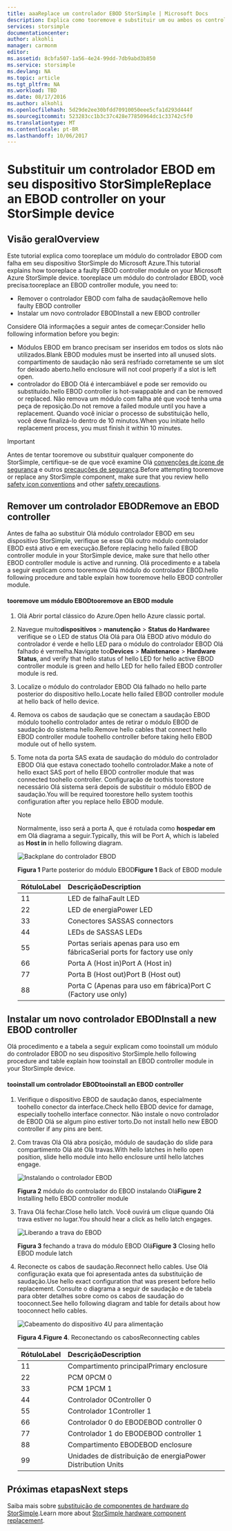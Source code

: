 ```yaml
---
title: aaaReplace um controlador EBOD StorSimple | Microsoft Docs
description: Explica como tooremove e substituir um ou ambos os controladores EBOD em um dispositivo 8600 StorSimple.
services: storsimple
documentationcenter: 
author: alkohli
manager: carmonm
editor: 
ms.assetid: 8cbfa507-1a56-4e24-99dd-7db9abd3b850
ms.service: storsimple
ms.devlang: NA
ms.topic: article
ms.tgt_pltfrm: NA
ms.workload: TBD
ms.date: 08/17/2016
ms.author: alkohli
ms.openlocfilehash: 5d29de2ee30bfdd70910050eee5cfa1d293d444f
ms.sourcegitcommit: 523283cc1b3c37c428e77850964dc1c33742c5f0
ms.translationtype: MT
ms.contentlocale: pt-BR
ms.lasthandoff: 10/06/2017
---
```

# <a name="replace-an-ebod-controller-on-your-storsimple-device"></a><span data-ttu-id="1b41a-103">Substituir um controlador EBOD em seu dispositivo StorSimple</span><span class="sxs-lookup"><span data-stu-id="1b41a-103">Replace an EBOD controller on your StorSimple device</span></span>
## <a name="overview"></a><span data-ttu-id="1b41a-104">Visão geral</span><span class="sxs-lookup"><span data-stu-id="1b41a-104">Overview</span></span>
<span data-ttu-id="1b41a-105">Este tutorial explica como tooreplace um módulo do controlador EBOD com falha em seu dispositivo StorSimple do Microsoft Azure.</span><span class="sxs-lookup"><span data-stu-id="1b41a-105">This tutorial explains how tooreplace a faulty EBOD controller module on your Microsoft Azure StorSimple device.</span></span> <span data-ttu-id="1b41a-106">tooreplace um módulo do controlador EBOD, você precisa:</span><span class="sxs-lookup"><span data-stu-id="1b41a-106">tooreplace an EBOD controller module, you need to:</span></span>

* <span data-ttu-id="1b41a-107">Remover o controlador EBOD com falha de saudação</span><span class="sxs-lookup"><span data-stu-id="1b41a-107">Remove hello faulty EBOD controller</span></span>
* <span data-ttu-id="1b41a-108">Instalar um novo controlador EBOD</span><span class="sxs-lookup"><span data-stu-id="1b41a-108">Install a new EBOD controller</span></span>

<span data-ttu-id="1b41a-109">Considere Olá informações a seguir antes de começar:</span><span class="sxs-lookup"><span data-stu-id="1b41a-109">Consider hello following information before you begin:</span></span>

* <span data-ttu-id="1b41a-110">Módulos EBOD em branco precisam ser inseridos em todos os slots não utilizados.</span><span class="sxs-lookup"><span data-stu-id="1b41a-110">Blank EBOD modules must be inserted into all unused slots.</span></span> <span data-ttu-id="1b41a-111">compartimento de saudação não será resfriado corretamente se um slot for deixado aberto.</span><span class="sxs-lookup"><span data-stu-id="1b41a-111">hello enclosure will not cool properly if a slot is left open.</span></span>
* <span data-ttu-id="1b41a-112">controlador do EBOD Olá é intercambiável e pode ser removido ou substituído.</span><span class="sxs-lookup"><span data-stu-id="1b41a-112">hello EBOD controller is hot-swappable and can be removed or replaced.</span></span> <span data-ttu-id="1b41a-113">Não remova um módulo com falha até que você tenha uma peça de reposição.</span><span class="sxs-lookup"><span data-stu-id="1b41a-113">Do not remove a failed module until you have a replacement.</span></span> <span data-ttu-id="1b41a-114">Quando você iniciar o processo de substituição hello, você deve finalizá-lo dentro de 10 minutos.</span><span class="sxs-lookup"><span data-stu-id="1b41a-114">When you initiate hello replacement process, you must finish it within 10 minutes.</span></span>

> [!IMPORTANT]
> <span data-ttu-id="1b41a-115">Antes de tentar tooremove ou substituir qualquer componente do StorSimple, certifique-se de que você examine Olá [convenções de ícone de segurança](storsimple-safety.md#safety-icon-conventions) e outros [precauções de segurança](storsimple-safety.md).</span><span class="sxs-lookup"><span data-stu-id="1b41a-115">Before attempting tooremove or replace any StorSimple component, make sure that you review hello [safety icon conventions](storsimple-safety.md#safety-icon-conventions) and other [safety precautions](storsimple-safety.md).</span></span>
> 
> 

## <a name="remove-an-ebod-controller"></a><span data-ttu-id="1b41a-116">Remover um controlador EBOD</span><span class="sxs-lookup"><span data-stu-id="1b41a-116">Remove an EBOD controller</span></span>
<span data-ttu-id="1b41a-117">Antes de falha ao substituir Olá módulo controlador EBOD em seu dispositivo StorSimple, verifique se esse Olá outro módulo controlador EBOD está ativo e em execução.</span><span class="sxs-lookup"><span data-stu-id="1b41a-117">Before replacing hello failed EBOD controller module in your StorSimple device, make sure that hello other EBOD controller module is active and running.</span></span> <span data-ttu-id="1b41a-118">Olá procedimento e a tabela a seguir explicam como tooremove Olá módulo do controlador EBOD.</span><span class="sxs-lookup"><span data-stu-id="1b41a-118">hello following procedure and table explain how tooremove hello EBOD controller module.</span></span>

#### <a name="tooremove-an-ebod-module"></a><span data-ttu-id="1b41a-119">tooremove um módulo EBOD</span><span class="sxs-lookup"><span data-stu-id="1b41a-119">tooremove an EBOD module</span></span>
1. <span data-ttu-id="1b41a-120">Olá Abrir portal clássico do Azure.</span><span class="sxs-lookup"><span data-stu-id="1b41a-120">Open hello Azure classic portal.</span></span>
2. <span data-ttu-id="1b41a-121">Navegue muito**dispositivos** > **manutenção** > **Status do Hardware**e verifique se o LED de status Olá Olá para Olá EBOD ativo módulo do controlador é verde e hello LED para o módulo do controlador EBOD Olá falhado é vermelha.</span><span class="sxs-lookup"><span data-stu-id="1b41a-121">Navigate too**Devices** > **Maintenance** > **Hardware Status**, and verify that hello status of hello LED for hello active EBOD controller module is green and hello LED for hello failed EBOD controller module is red.</span></span>
3. <span data-ttu-id="1b41a-122">Localize o módulo do controlador EBOD Olá falhado no hello parte posterior do dispositivo hello.</span><span class="sxs-lookup"><span data-stu-id="1b41a-122">Locate hello failed EBOD controller module at hello back of hello device.</span></span>
4. <span data-ttu-id="1b41a-123">Remova os cabos de saudação que se conectam a saudação EBOD módulo toohello controlador antes de retirar o módulo EBOD de saudação do sistema hello.</span><span class="sxs-lookup"><span data-stu-id="1b41a-123">Remove hello cables that connect hello EBOD controller module toohello controller before taking hello EBOD module out of hello system.</span></span>
5. <span data-ttu-id="1b41a-124">Tome nota da porta SAS exata de saudação do módulo do controlador EBOD Olá que estava conectado toohello controlador.</span><span class="sxs-lookup"><span data-stu-id="1b41a-124">Make a note of hello exact SAS port of hello EBOD controller module that was connected toohello controller.</span></span> <span data-ttu-id="1b41a-125">Configuração de toothis toorestore necessário Olá sistema será depois de substituir o módulo EBOD de saudação.</span><span class="sxs-lookup"><span data-stu-id="1b41a-125">You will be required toorestore hello system toothis configuration after you replace hello EBOD module.</span></span> 
   
   > [!NOTE]
   > <span data-ttu-id="1b41a-126">Normalmente, isso será a porta A, que é rotulada como **hospedar em** em Olá diagrama a seguir.</span><span class="sxs-lookup"><span data-stu-id="1b41a-126">Typically, this will be Port A, which is labeled as **Host in** in hello following diagram.</span></span>
   > 
   > 
   
    ![Backplane do controlador EBOD](./media/storsimple-ebod-controller-replacement/IC741049.png)
   
     <span data-ttu-id="1b41a-128">**Figura 1** Parte posterior do módulo EBOD</span><span class="sxs-lookup"><span data-stu-id="1b41a-128">**Figure 1** Back of EBOD module</span></span>
   
   | <span data-ttu-id="1b41a-129">Rótulo</span><span class="sxs-lookup"><span data-stu-id="1b41a-129">Label</span></span> | <span data-ttu-id="1b41a-130">Descrição</span><span class="sxs-lookup"><span data-stu-id="1b41a-130">Description</span></span> |
   |:--- |:--- |
   | <span data-ttu-id="1b41a-131">1</span><span class="sxs-lookup"><span data-stu-id="1b41a-131">1</span></span> |<span data-ttu-id="1b41a-132">LED de falha</span><span class="sxs-lookup"><span data-stu-id="1b41a-132">Fault LED</span></span> |
   | <span data-ttu-id="1b41a-133">2</span><span class="sxs-lookup"><span data-stu-id="1b41a-133">2</span></span> |<span data-ttu-id="1b41a-134">LED de energia</span><span class="sxs-lookup"><span data-stu-id="1b41a-134">Power LED</span></span> |
   | <span data-ttu-id="1b41a-135">3</span><span class="sxs-lookup"><span data-stu-id="1b41a-135">3</span></span> |<span data-ttu-id="1b41a-136">Conectores SAS</span><span class="sxs-lookup"><span data-stu-id="1b41a-136">SAS connectors</span></span> |
   | <span data-ttu-id="1b41a-137">4</span><span class="sxs-lookup"><span data-stu-id="1b41a-137">4</span></span> |<span data-ttu-id="1b41a-138">LEDs de SAS</span><span class="sxs-lookup"><span data-stu-id="1b41a-138">SAS LEDs</span></span> |
   | <span data-ttu-id="1b41a-139">5</span><span class="sxs-lookup"><span data-stu-id="1b41a-139">5</span></span> |<span data-ttu-id="1b41a-140">Portas seriais apenas para uso em fábrica</span><span class="sxs-lookup"><span data-stu-id="1b41a-140">Serial ports for factory use only</span></span> |
   | <span data-ttu-id="1b41a-141">6</span><span class="sxs-lookup"><span data-stu-id="1b41a-141">6</span></span> |<span data-ttu-id="1b41a-142">Porta A (Host in)</span><span class="sxs-lookup"><span data-stu-id="1b41a-142">Port A (Host in)</span></span> |
   | <span data-ttu-id="1b41a-143">7</span><span class="sxs-lookup"><span data-stu-id="1b41a-143">7</span></span> |<span data-ttu-id="1b41a-144">Porta B (Host out)</span><span class="sxs-lookup"><span data-stu-id="1b41a-144">Port B (Host out)</span></span> |
   | <span data-ttu-id="1b41a-145">8</span><span class="sxs-lookup"><span data-stu-id="1b41a-145">8</span></span> |<span data-ttu-id="1b41a-146">Porta C (Apenas para uso em fábrica)</span><span class="sxs-lookup"><span data-stu-id="1b41a-146">Port C (Factory use only)</span></span> |

## <a name="install-a-new-ebod-controller"></a><span data-ttu-id="1b41a-147">Instalar um novo controlador EBOD</span><span class="sxs-lookup"><span data-stu-id="1b41a-147">Install a new EBOD controller</span></span>
<span data-ttu-id="1b41a-148">Olá procedimento e a tabela a seguir explicam como tooinstall um módulo do controlador EBOD no seu dispositivo StorSimple.</span><span class="sxs-lookup"><span data-stu-id="1b41a-148">hello following procedure and table explain how tooinstall an EBOD controller module in your StorSimple device.</span></span>

#### <a name="tooinstall-an-ebod-controller"></a><span data-ttu-id="1b41a-149">tooinstall um controlador EBOD</span><span class="sxs-lookup"><span data-stu-id="1b41a-149">tooinstall an EBOD controller</span></span>
1. <span data-ttu-id="1b41a-150">Verifique o dispositivo EBOD de saudação danos, especialmente toohello conector da interface.</span><span class="sxs-lookup"><span data-stu-id="1b41a-150">Check hello EBOD device for damage, especially toohello interface connector.</span></span> <span data-ttu-id="1b41a-151">Não instale o novo controlador de EBOD Olá se algum pino estiver torto.</span><span class="sxs-lookup"><span data-stu-id="1b41a-151">Do not install hello new EBOD controller if any pins are bent.</span></span>
2. <span data-ttu-id="1b41a-152">Com travas Olá Olá abra posição, módulo de saudação do slide para compartimento Olá até Olá travas.</span><span class="sxs-lookup"><span data-stu-id="1b41a-152">With hello latches in hello open position, slide hello module into hello enclosure until hello latches engage.</span></span>
   
    ![Instalando o controlador EBOD](./media/storsimple-ebod-controller-replacement/IC741050.png)
   
    <span data-ttu-id="1b41a-154">**Figura 2** módulo do controlador do EBOD instalando Olá</span><span class="sxs-lookup"><span data-stu-id="1b41a-154">**Figure 2**  Installing hello EBOD controller module</span></span>
3. <span data-ttu-id="1b41a-155">Trava Olá fechar.</span><span class="sxs-lookup"><span data-stu-id="1b41a-155">Close hello latch.</span></span> <span data-ttu-id="1b41a-156">Você ouvirá um clique quando Olá trava estiver no lugar.</span><span class="sxs-lookup"><span data-stu-id="1b41a-156">You should hear a click as hello latch engages.</span></span>
   
    ![Liberando a trava do EBOD](./media/storsimple-ebod-controller-replacement/IC741047.png)
   
    <span data-ttu-id="1b41a-158">**Figura 3** fechando a trava do módulo EBOD Olá</span><span class="sxs-lookup"><span data-stu-id="1b41a-158">**Figure 3**  Closing hello EBOD module latch</span></span>
4. <span data-ttu-id="1b41a-159">Reconecte os cabos de saudação.</span><span class="sxs-lookup"><span data-stu-id="1b41a-159">Reconnect hello cables.</span></span> <span data-ttu-id="1b41a-160">Use Olá configuração exata que foi apresentada antes da substituição de saudação.</span><span class="sxs-lookup"><span data-stu-id="1b41a-160">Use hello exact configuration that was present before hello replacement.</span></span> <span data-ttu-id="1b41a-161">Consulte o diagrama a seguir de saudação e de tabela para obter detalhes sobre como os cabos de saudação do tooconnect.</span><span class="sxs-lookup"><span data-stu-id="1b41a-161">See hello following diagram and table for details about how tooconnect hello cables.</span></span>
   
    ![Cabeamento do dispositivo 4U para alimentação](./media/storsimple-ebod-controller-replacement/IC770723.png)
   
    <span data-ttu-id="1b41a-163">**Figura 4**.</span><span class="sxs-lookup"><span data-stu-id="1b41a-163">**Figure 4**.</span></span> <span data-ttu-id="1b41a-164">Reconectando os cabos</span><span class="sxs-lookup"><span data-stu-id="1b41a-164">Reconnecting cables</span></span>
   
   | <span data-ttu-id="1b41a-165">Rótulo</span><span class="sxs-lookup"><span data-stu-id="1b41a-165">Label</span></span> | <span data-ttu-id="1b41a-166">Descrição</span><span class="sxs-lookup"><span data-stu-id="1b41a-166">Description</span></span> |
   |:--- |:--- |
   | <span data-ttu-id="1b41a-167">1</span><span class="sxs-lookup"><span data-stu-id="1b41a-167">1</span></span> |<span data-ttu-id="1b41a-168">Compartimento principal</span><span class="sxs-lookup"><span data-stu-id="1b41a-168">Primary enclosure</span></span> |
   | <span data-ttu-id="1b41a-169">2</span><span class="sxs-lookup"><span data-stu-id="1b41a-169">2</span></span> |<span data-ttu-id="1b41a-170">PCM 0</span><span class="sxs-lookup"><span data-stu-id="1b41a-170">PCM 0</span></span> |
   | <span data-ttu-id="1b41a-171">3</span><span class="sxs-lookup"><span data-stu-id="1b41a-171">3</span></span> |<span data-ttu-id="1b41a-172">PCM 1</span><span class="sxs-lookup"><span data-stu-id="1b41a-172">PCM 1</span></span> |
   | <span data-ttu-id="1b41a-173">4</span><span class="sxs-lookup"><span data-stu-id="1b41a-173">4</span></span> |<span data-ttu-id="1b41a-174">Controlador 0</span><span class="sxs-lookup"><span data-stu-id="1b41a-174">Controller 0</span></span> |
   | <span data-ttu-id="1b41a-175">5</span><span class="sxs-lookup"><span data-stu-id="1b41a-175">5</span></span> |<span data-ttu-id="1b41a-176">Controlador 1</span><span class="sxs-lookup"><span data-stu-id="1b41a-176">Controller 1</span></span> |
   | <span data-ttu-id="1b41a-177">6</span><span class="sxs-lookup"><span data-stu-id="1b41a-177">6</span></span> |<span data-ttu-id="1b41a-178">Controlador 0 do EBOD</span><span class="sxs-lookup"><span data-stu-id="1b41a-178">EBOD controller 0</span></span> |
   | <span data-ttu-id="1b41a-179">7</span><span class="sxs-lookup"><span data-stu-id="1b41a-179">7</span></span> |<span data-ttu-id="1b41a-180">Controlador 1 do EBOD</span><span class="sxs-lookup"><span data-stu-id="1b41a-180">EBOD controller 1</span></span> |
   | <span data-ttu-id="1b41a-181">8</span><span class="sxs-lookup"><span data-stu-id="1b41a-181">8</span></span> |<span data-ttu-id="1b41a-182">Compartimento EBOD</span><span class="sxs-lookup"><span data-stu-id="1b41a-182">EBOD enclosure</span></span> |
   | <span data-ttu-id="1b41a-183">9</span><span class="sxs-lookup"><span data-stu-id="1b41a-183">9</span></span> |<span data-ttu-id="1b41a-184">Unidades de distribuição de energia</span><span class="sxs-lookup"><span data-stu-id="1b41a-184">Power Distribution Units</span></span> |

## <a name="next-steps"></a><span data-ttu-id="1b41a-185">Próximas etapas</span><span class="sxs-lookup"><span data-stu-id="1b41a-185">Next steps</span></span>
<span data-ttu-id="1b41a-186">Saiba mais sobre [substituição de componentes de hardware do StorSimple](storsimple-hardware-component-replacement.md).</span><span class="sxs-lookup"><span data-stu-id="1b41a-186">Learn more about [StorSimple hardware component replacement](storsimple-hardware-component-replacement.md).</span></span>

